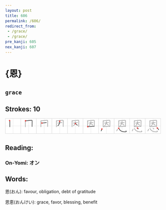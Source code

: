 ```yaml
---
layout: post
title: 606
permalink: /606/
redirect_from:
 - /grace/
 - /grace/
pre_kanji: 605
nex_kanji: 607
---
```


# {恩}

## `grace`

## Strokes: 10

<div class="stroke"><img src="../images/E681A9.png" /></div>

## Reading:

### On-Yomi: オン

## Words:

恩(おん): favour, obligation, debt of gratitude

恩恵(おんけい): grace, favor, blessing, benefit
